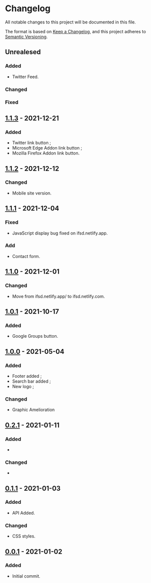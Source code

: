 # Changelog
All notable changes to this project will be documented in this file.

The format is based on [Keep a Changelog](https://keepachangelog.com/en/1.0.0/), and this project adheres to [Semantic Versioning](https://semver.org/spec/v2.0.0.html).

## Unrealesed
### Added
- Twitter Feed.

### Changed

### Fixed

## [1.1.3] - 2021-12-21
### Added
- Twitter link button ;
- Microsoft Edge Addon link button ;
- Mozilla Firefox Addon link button.

## [1.1.2] - 2021-12-12
### Changed
- Mobile site version.

## [1.1.1] - 2021-12-04
### Fixed
- JavaScript display bug fixed on ifsd.netlify.app.

### Add
- Contact form.

## [1.1.0] - 2021-12-01
### Changed
- Move from ifsd.netlify.app/ to ifsd.netlify.com.

## [1.0.1] - 2021-10-17
### Added
- Google Groups button.

## [1.0.0] - 2021-05-04
### Added
- Footer added ;
- Search bar added ;
- New logo ;

### Changed
- Graphic Amelioration

## [0.2.1] - 2021-01-11
### Added
-

### Changed
-

## [0.1.1] - 2021-01-03
### Added
- API Added.

### Changed
- CSS styles.

## [0.0.1] - 2021-01-02
### Added
- Initial commit.

[1.1.3]: https://github.com/Florian-COLLIN/tv-series/releases/tag/v1.1.3
[1.1.2]: https://github.com/Florian-COLLIN/tv-series/releases/tag/v1.1.2
[1.1.1]: https://github.com/Florian-COLLIN/tv-series/releases/tag/v1.1.1
[1.1.0]: https://github.com/Florian-COLLIN/tv-series/releases/tag/v1.1.0
[1.0.1]: https://github.com/Florian-COLLIN/tv-series/releases/tag/v1.0.1
[1.0.0]: https://github.com/Florian-COLLIN/tv-series/releases/tag/v1.0.0
[0.2.1]: https://github.com/Florian-COLLIN/tv-series/releases/tag/v0.2.1
[0.1.1]: https://github.com/Florian-COLLIN/tv-series/releases/tag/v0.1.1
[0.0.1]: https://github.com/Florian-COLLIN/tv-series/releases/tag/v0.0.1
